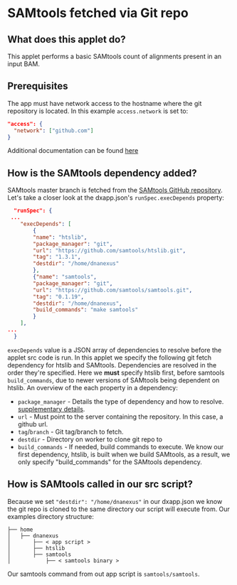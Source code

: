 # SAMtools fetched via Git repo

## What does this applet do?

This applet performs a basic SAMtools count of alignments present in an input BAM.

## Prerequisites

The app must have network access to the hostname where the git repository is located. In this example `access.network` is set to:
```json
"access": {
  "network": ["github.com"]
}
```
Additional documentation can be found [here](https://wiki.dnanexus.com/Execution-Environment-Reference#Network-Access)

## How is the SAMtools dependency added?

SAMtools master branch is fetched from the [SAMtools GitHub repository](https://github.com/samtools/samtools). Let's take a closer look at the dxapp.json's `runSpec.execDepends` property:
```json
  "runSpec": {
 ...
    "execDepends": [
        {
        "name": "htslib",
        "package_manager": "git",
        "url": "https://github.com/samtools/htslib.git",
        "tag": "1.3.1",
        "destdir": "/home/dnanexus"
        },
        {"name": "samtools",
        "package_manager": "git",
        "url": "https://github.com/samtools/samtools.git",
        "tag": "0.1.19",
        "destdir": "/home/dnanexus",
        "build_commands": "make samtools"
        }
    ],
...
  }
```
`execDepends` value is a JSON array of dependencies to resolve before the applet src code is run. In this applet we specify the following git fetch dependency for htslib and SAMtools. Dependencies are resolved in the order they're specified. Here we **must** specify htslib first, before samtools `build_commands`, due to newer versions of SAMtools being dependent on htslib. An overview of the each property in a dependency:

* `package_manager` - Details the type of dependency and how to resolve.  [supplementary details](https://wiki.dnanexus.com/Execution-Environment-Reference#Software-Packages).
* `url` - Must point to the server containing the repository. In this case, a github url.
* `tag`/`branch` - Git tag/branch to fetch.
* `destdir` - Directory on worker to clone git repo to
* `build_commands` - If needed, build commands to execute. We know our first dependency, htslib, is built when we build SAMtools, as a result, we only specify "build_commands" for the SAMtools dependency.

<!-- INCLUDE: {% include note.html content="`build_commands` are executed from the `destdir`, use `cd` when appropriate." %} -->

## How is SAMtools called in our src script?

Because we set `"destdir": "/home/dnanexus"` in our dxapp.json we know the git repo is cloned to the same directory our script will execute from. Our examples directory structure:
```
├── home
│   ├── dnanexus
│       ├── < app script >
│       ├── htslib
│       ├── samtools
│           ├── < samtools binary >
```
Our samtools command from out app script is `samtools/samtools`.
<!-- INCLUDE: ## Applet Script -->
<!-- FUNCTION: FULL SCRIPT -->
